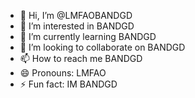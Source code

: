 - 👋 Hi, I’m @LMFAOBANDGD
- 👀 I’m interested in BANDGD
- 🌱 I’m currently learning BANDGD
- 💞️ I’m looking to collaborate on BANDGD
- 📫 How to reach me BANDGD
- 😄 Pronouns: LMFAO
- ⚡ Fun fact: IM BANDGD

<!---
DiyorkhodjaDev/DiyorkhodjaDev is a ✨ special ✨ repository because its `README.md` (this file) appears on your GitHub profile.
You can click the Preview link to take a look at your changes.
--->

